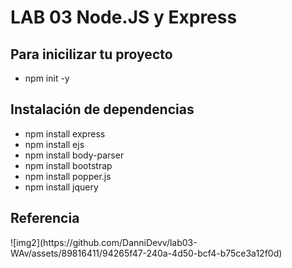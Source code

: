 <!DOCTYPE html>
<html lang="es">
<head>
    <meta charset="UTF-8">
    <meta name="viewport" content="width=device-width, initial-scale=1.0">
</head>
<body>
    <h1 class="title">LAB 03 Node.JS y Express</h1>
    <div class="container">
        <h2>Para inicilizar tu proyecto</h2>
        <ul>
            <li>npm init -y</li>
        </ul>
        <h2>Instalación de dependencias</h2>
        <ul>
            <li>npm install express</li>
            <li>npm install ejs</li>
            <li>npm install body-parser</li>
            <li>npm install bootstrap</li>
            <li>npm install popper.js</li>
            <li>npm install jquery</li>
        </ul>
        <h2>Referencia</h2>     
![img2](https://github.com/DanniDevv/lab03-WAv/assets/89816411/94265f47-240a-4d50-bcf4-b75ce3a12f0d)
    </div>
</body>
</html>
